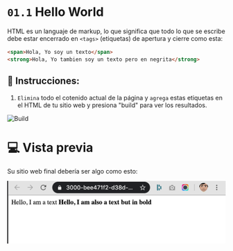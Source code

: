 # `01.1` Hello World

HTML es un languaje de markup, lo que significa que todo lo que se escribe debe estar encerrado en `<tags>` (etiquetas) de apertura y cierre como esta:

```html
<span>Hola, Yo soy un texto</span>
<strong>Hola, Yo tambien soy un texto pero en negrita</strong>
```

## 📝 Instrucciones:

1. `Elimina` todo el cotenido actual de la página y `agrega` estas etiquetas en el HTML de tu sitio web y presiona "build" para ver los resultados.

![Build](../../.learn/assets/build.png?raw=true)

# 💻 Vista previa

Su sitio web final debería ser algo como esto:

![Preview for 01.1 HTML Exercises](../../.learn/assets/preview-01.1.png?raw=true)
